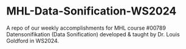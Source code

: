 # MHL-Data-Sonification-WS2024
A repo of our weekly accomplishments for MHL course #00789 Datensonifikation (Data Sonification) developed &amp; taught by Dr. Louis Goldford in WS2024.
